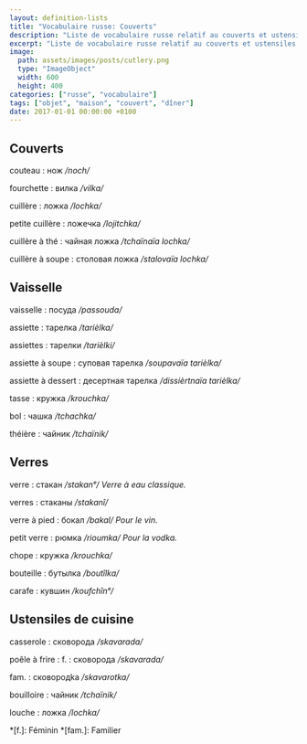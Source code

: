 ```yaml
---
layout: definition-lists
title: "Vocabulaire russe: Couverts"
description: "Liste de vocabulaire russe relatif au couverts et ustensiles de cuisine."
excerpt: "Liste de vocabulaire russe relatif au couverts et ustensiles de cuisine."
image:
  path: assets/images/posts/cutlery.png
  type: "ImageObject"
  width: 600
  height: 400
categories: ["russe", "vocabulaire"]
tags: ["objet", "maison", "couvert", "dîner"]
date: 2017-01-01 00:00:00 +0100
---
```



## Couverts

couteau
: нож
*/noch/*

fourchette
: вилка
*/vilka/*

cuillère
: ложка
*/lochka/*

petite cuillère
: ложечка
*/lojitchka/*

cuillère à thé
: чайная ложка
*/tchaïnaïa lochka/*

cuillère à soupe
: столовая ложка
*/stalovaïa lochka/*


## Vaisselle

vaisselle
: посуда
*/passouda/*

assiette
: тарелка
*/tarièlka/*

assiettes
: тарелки
*/tarièlki/*

assiette à soupe
: суповая тарелка
*/soupavaïa tarièlka/*

assiette à dessert
: десертная тарелка
*/dissièrtnaïa tarièlka/*

tasse
: кружка
*/krouchka/*

bol
: чашка
*/tchаchka/*

théière
: чайник
*/tchаïnik/*


## Verres

verre
: стакан
*/stakanᵉ/ Verre à eau classique.*

verres
: стаканы
*/stakanî/*

verre à pied
: бокал
*/bakal/ Pour le vin.*

petit verre
: рюмка
*/rioumka/ Pour la vodka.*

chope
: кружка
*/krouchka/*

bouteille
: бутылка
*/boutîlka/*

carafe
: кувшин
*/koufchînᵉ/*


## Ustensiles de cuisine

casserole
: сковорода
*/skavarada/*

poêle à frire
: f.
  : сковорода
  */skavarada/*

  fam.
  : сковородkа
  */skavarotka/*

bouilloire
: чайник
*/tchаïnik/*

louche
: ложка
*/lochka/*


*[f.]: Féminin
*[fam.]: Familier
